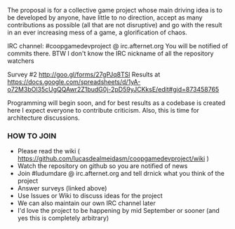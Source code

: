 The proposal is for a collective game project whose main driving idea is to be developed by anyone, have little to no direction, accept as many contributions as possible (all that are not disruptive) and go with the result in an ever increasing mess of a game, a glorification of chaos.

IRC channel: #coopgamedevproject @ irc.afternet.org
You will be notified of commits there.
BTW I don't know the IRC nickname of all the repository watchers

Survey #2 http://goo.gl/forms/27gPJq8TSl
Results at https://docs.google.com/spreadsheets/d/1yA-o72M3bOl35cUgQQAwr2Z1budG0j-2pD59yJCKksE/edit#gid=873458765

Programming will begin soon, and for best results as a codebase is created here I expect everyone to contribute criticism. Also, this is time for architecture discussions.

### HOW TO JOIN
* Please read the wiki ( https://github.com/lucasdealmeidasm/coopgamedevproject/wiki )
* Watch the repository on github so you are notified of news
* Join #ludumdare @ irc.afternet.org and tell drnick what you think of the project
* Answer surveys (linked above)
* Use Issues or Wiki to discuss ideas for the project
* We can also maintain our own IRC channel later
* I'd love the project to be happening by mid September or sooner (and yes this is completely arbitrary)
